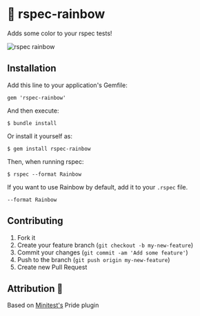 # :rainbow: rspec-rainbow

Adds some color to your rspec tests!

![rspec rainbow](https://raw2.github.com/mscoutermarsh/rspec-rainbow/master/rspec-rainbow.jpg)

## Installation

Add this line to your application's Gemfile:

    gem 'rspec-rainbow'

And then execute:

    $ bundle install

Or install it yourself as:

    $ gem install rspec-rainbow

Then, when running rspec:

    $ rspec --format Rainbow

If you want to use Rainbow by default, add it to your ```.rspec``` file.

    --format Rainbow

## Contributing

1. Fork it
2. Create your feature branch (`git checkout -b my-new-feature`)
3. Commit your changes (`git commit -am 'Add some feature'`)
4. Push to the branch (`git push origin my-new-feature`)
5. Create new Pull Request

## Attribution :sparkling_heart:

Based on [Minitest's](https://github.com/seattlerb/minitest) Pride plugin
